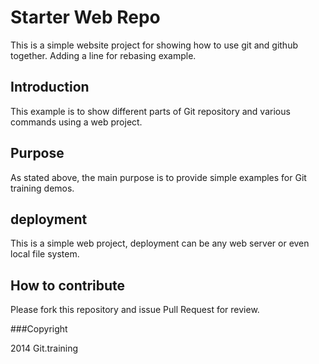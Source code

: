 # Starter Web Repo

This is a simple website project for showing how to use git and github together. Adding a line for rebasing example.

## Introduction

This example is to show different parts of Git repository and various commands using a web project.

## Purpose

As stated above, the main purpose is to provide simple examples for Git training demos.

## deployment

This is a simple web project, deployment can be any web server or even local file system.

## How to contribute

Please fork this repository and issue Pull Request for review.

###Copyright

2014 Git.training